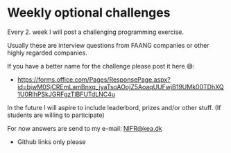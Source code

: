 # Weekly optional challenges

Every 2. week I will post a challenging programming exercise.

Usually these are interview questions from FAANG companies or other highly regarded companies.

If you have a better name for the challenge please post it here 😅: 

- https://forms.office.com/Pages/ResponsePage.aspx?id=bjwM0SjCREmLamBnxq_jyaTsoAOojZ5AoaqUUFwjB19UMk00TDhXQ1U0RlhPSkJGRFgzTlBFUTdLNC4u

In the future I will aspire to include leaderbord, prizes and/or other stuff. (If students are willing to participate)

For now answers are send to my e-mail: NIFR@kea.dk

- Github links only please